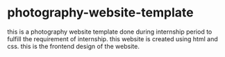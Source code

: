 # photography-website-template
this is a photography website template done during internship period to fulfill the requirement of internship.
this website is created using html and css.
this is the frontend design of the website.
